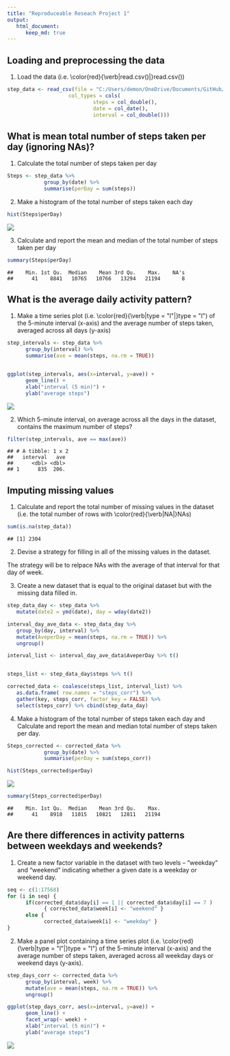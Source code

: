 ```yaml
---
title: "Reproduceable Reseach Project 1"
output: 
   html_document:
      keep_md: true
---
```




## Loading and preprocessing the data
1. Load the data (i.e. \color{red}{\verb|read.csv()|}read.csv())


```r
step_data <- read_csv(file = "C:/Users/demon/OneDrive/Documents/GitHub/RepData_PeerAssessment1/activity.csv", 
                    col_types = cols( 
                            steps = col_double(),
                            date = col_date(),
                            interval = col_double()))
```

## What is mean total number of steps taken per day (ignoring NAs)? 
1. Calculate the total number of steps taken per day


```r
Steps <- step_data %>% 
            group_by(date) %>%
            summarise(perDay = sum(steps))
```
2. Make a histogram of the total number of steps taken each day


```r
hist(Steps$perDay)
```

![](PA1_MJ_files/figure-html/unnamed-chunk-3-1.png)<!-- -->

3. Calculate and report the mean and median of the total number of steps taken per day


```r
summary(Steps$perDay)
```

```
##    Min. 1st Qu.  Median    Mean 3rd Qu.    Max.    NA's 
##      41    8841   10765   10766   13294   21194       8
```

## What is the average daily activity pattern?
1. Make a time series plot (i.e. \color{red}{\verb|type = "l"|}type = "l") of the 5-minute interval (x-axis) and the average number of steps taken, averaged across all days (y-axis)


```r
step_intervals <- step_data %>%
      group_by(interval) %>%
      summarise(ave = mean(steps, na.rm = TRUE))  


ggplot(step_intervals, aes(x=interval, y=ave)) +
      geom_line() + 
      xlab("interval (5 min)") +
      ylab("average steps")
```

![](PA1_MJ_files/figure-html/unnamed-chunk-5-1.png)<!-- -->

2. Which 5-minute interval, on average across all the days in the dataset, contains the maximum number of steps?


```r
filter(step_intervals, ave == max(ave))
```

```
## # A tibble: 1 x 2
##   interval   ave
##      <dbl> <dbl>
## 1      835  206.
```

## Imputing missing values

1. Calculate and report the total number of missing values in the dataset (i.e. the total number of rows with \color{red}{\verb|NA|}NAs)


```r
sum(is.na(step_data))
```

```
## [1] 2304
```

2. Devise a strategy for filling in all of the missing values in the dataset.

The strategy will be to relpace NAs with the average of that interval for that day of week.

3. Create a new dataset that is equal to the original dataset but with the missing data filled in.


```r
step_data_day <- step_data %>%
   mutate(date2 = ymd(date), day = wday(date2))

interval_day_ave_data <- step_data_day %>%
   group_by(day, interval) %>% 
   mutate(AveperDay = mean(steps, na.rm = TRUE)) %>%
   ungroup()

interval_list <- interval_day_ave_data$AveperDay %>% t()


steps_list <- step_data_day$steps %>% t()

corrected_data <- coalesce(steps_list, interval_list) %>% 
   as.data.frame( row.names = "steps_corr") %>% 
   gather(key, steps_corr, factor_key = FALSE) %>%
   select(steps_corr) %>% cbind(step_data_day)
```

4. Make a histogram of the total number of steps taken each day and Calculate and report the mean and median total number of steps taken per day.


```r
Steps_corrected <- corrected_data %>% 
            group_by(date) %>%
            summarise(perDay = sum(steps_corr))

hist(Steps_corrected$perDay)
```

![](PA1_MJ_files/figure-html/unnamed-chunk-9-1.png)<!-- -->

```r
summary(Steps_corrected$perDay)
```

```
##    Min. 1st Qu.  Median    Mean 3rd Qu.    Max. 
##      41    8918   11015   10821   12811   21194
```

## Are there differences in activity patterns between weekdays and weekends?

1. Create a new factor variable in the dataset with two levels – “weekday” and “weekend” indicating whether a given date is a weekday or weekend day.


```r
seq <- c(1:17568)
for (i in seq) {
      if(corrected_data$day[i] == 1 || corrected_data$day[i] == 7 ) 
            { corrected_data$week[i] <- "weekend" }
      else {
            corrected_data$week[i] <- "weekday" }
}
```

2. Make a panel plot containing a time series plot (i.e. \color{red}{\verb|type = "l"|}type = "l") of the 5-minute interval (x-axis) and the average number of steps taken, averaged across all weekday days or weekend days (y-axis).


```r
step_days_corr <- corrected_data %>%
      group_by(interval, week) %>%
      mutate(ave = mean(steps, na.rm = TRUE)) %>%
      ungroup()

ggplot(step_days_corr, aes(x=interval, y=ave)) +
      geom_line() + 
      facet_wrap(~ week) +
      xlab("interval (5 min)") +
      ylab("average steps")
```

![](PA1_MJ_files/figure-html/unnamed-chunk-11-1.png)<!-- -->

